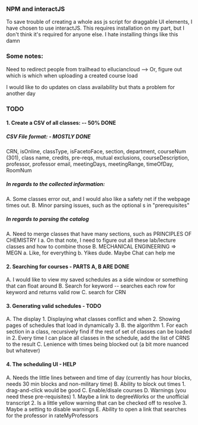 ### NPM and interactJS
To save trouble of creating a whole ass js script for draggable UI elements, I have chosen to use interactJS.
This requires installation on my part, but I don't think it's required for anyone else.
I hate installing things like this damn


### Some notes:
Need to redirect people from trailhead to elluciancloud
 --> Or, figure out which is which when uploading a created course load

I would like to do updates on class availability but thats a problem for another day

### TODO

#### 1. Create a CSV of all classes: -- 50% DONE

##### CSV File format: - MOSTLY DONE
CRN, isOnline, classType, isFacetoFace, section, department, courseNum (301), class name, credits, pre-reqs, mutual exclusions, courseDescription, professor, professor email, meetingDays, meetingRange, timeOfDay, RoomNum

##### In regards to the collected information:
 A. Some classes error out, and I would also like a safety net if the webpage times out.
 B. Minor parsing issues, such as the optional s in "prerequisites"

##### In regards to parsing the catalog
 A. Need to merge classes that have many sections, such as PRINCIPLES OF CHEMISTRY I
    a. On that note, I need to figure out all these lab/lecture classes and how to combine those
 B. MECHANICAL ENGINEERING => MEGN
    a. Like, for everything
    b. Yikes dude. Maybe Chat can help me

#### 2. Searching for courses - PARTS A, B ARE DONE
 A. I would like to view my saved schedules as a side window or something that can float around
 B. Search for keyword -- searches each row for keyword and returns valid row
 C. search for CRN

#### 3. Generating valid schedules - TODO
 A. The display
    1. Displaying what classes conflict and when
    2. Showing pages of schedules that load in dynamically
    3. 
 B. the algorithm
    1. For each section in a class, recursively find if the rest of set of classes can be loaded in
    2. Every time I can place all classes in the schedule, add the list of CRNS to the result
 C. Lenience with times being blocked out (a bit more nuanced but whatever)

#### 4. The scheduling UI - HELP
 A. Needs the little lines between and time of day (currently has hour blocks, needs 30 min blocks and non-military time)
 B. Ability to block out times
    1. drag-and-click would be good
 C. Enable/disale courses
 D. Warnings (you need these pre-requisites)
    1. Maybe a link to degreeWorks or the unofficial transcript
    2. Is a little yellow warning that can be checked off to resolve
    3. Maybe a setting to disable warnings
 E. Ability to open a link that searches for the professor in rateMyProfessors